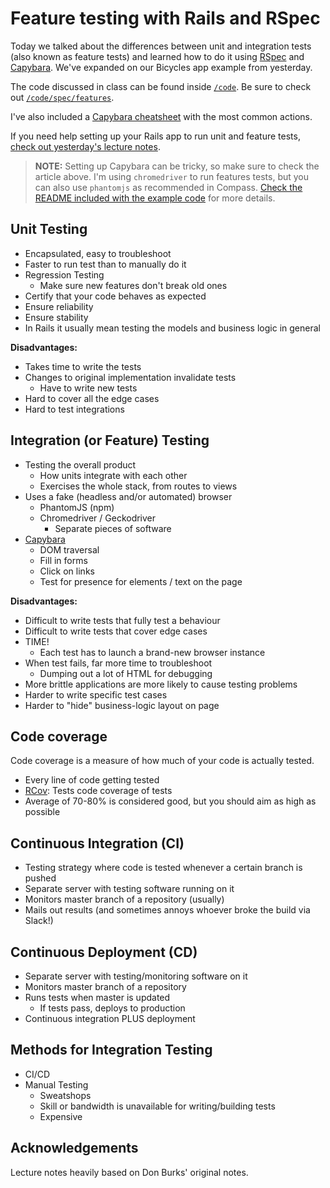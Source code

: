 # Feature testing with Rails and RSpec

Today we talked about the differences between unit and integration tests (also known as feature tests) and learned how to do it using [RSpec](https://relishapp.com/rspec/rspec-rails/docs) and [Capybara](http://cheatrags.com/capybara). We've expanded on our Bicycles app example from yesterday.

The code discussed in class can be found inside [`/code`](code). Be sure to check out [`/code/spec/features`](code/spec/features).

I've also included a [Capybara cheatsheet](capybara_cheatsheet.md) with the most common actions.

If you need help setting up your Rails app to run unit and feature tests, [check out yesterday's lecture notes](../w8d1-rails-rspec/README.md).

> **NOTE:** Setting up Capybara can be tricky, so make sure to check the article above. I'm using `chromedriver` to run features tests, but you can also use `phantomjs` as recommended in Compass. [Check the README included with the example code](code/README.md) for more details.

## Unit Testing

- Encapsulated, easy to troubleshoot
- Faster to run test than to manually do it
- Regression Testing
  - Make sure new features don't break old ones
- Certify that your code behaves as expected
- Ensure reliability
- Ensure stability
- In Rails it usually mean testing the models and business logic in general

**Disadvantages:**

- Takes time to write the tests
- Changes to original implementation invalidate tests
  - Have to write new tests
- Hard to cover all the edge cases
- Hard to test integrations

## Integration (or Feature) Testing

- Testing the overall product
  - How units integrate with each other
  - Exercises the whole stack, from routes to views
- Uses a fake (headless and/or automated) browser
  - PhantomJS (npm)
  - Chromedriver / Geckodriver
    - Separate pieces of software
- [Capybara](http://cheatrags.com/capybara)
  - DOM traversal
  - Fill in forms
  - Click on links
  - Test for presence for elements / text on the page

**Disadvantages:**

- Difficult to write tests that fully test a behaviour
- Difficult to write tests that cover edge cases
- TIME!
  - Each test has to launch a brand-new browser instance
- When test fails, far more time to troubleshoot
  - Dumping out a lot of HTML for debugging
- More brittle applications are more likely to cause testing problems
- Harder to write specific test cases
- Harder to "hide" business-logic layout on page


## Code coverage

Code coverage is a measure of how much of your code is actually tested.

- Every line of code getting tested
- [RCov](https://github.com/relevance/rcov): Tests code coverage of tests
- Average of 70-80% is considered good, but you should aim as high as possible

## Continuous Integration (CI)

- Testing strategy where code is tested whenever a certain branch is pushed
- Separate server with testing software running on it
- Monitors master branch of a repository (usually)
- Mails out results (and sometimes annoys whoever broke the build via Slack!)

## Continuous Deployment (CD)

- Separate server with testing/monitoring software on it
- Monitors master branch of a repository
- Runs tests when master is updated
  - If tests pass, deploys to production
- Continuous integration PLUS deployment

## Methods for Integration Testing

- CI/CD
- Manual Testing
  - Sweatshops
  - Skill or bandwidth is unavailable for writing/building tests
  - Expensive

## Acknowledgements

Lecture notes heavily based on Don Burks' original notes.
